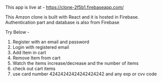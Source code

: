 This app is live at - https://clone-2f5b1.firebaseapp.com/

This Amzon clone is built with React and it is hosted in Firebase. Authentication part and database is also from Firebase

Try Below -

1. Register with an email and password
2. Login with registered email
3. Add Item in cart
4. Remove Item from cart
5. Watch the items increase/decrease and the number of items
6. check out cart items
7. use card number 42424242424242424242 and any exp or cvv code

